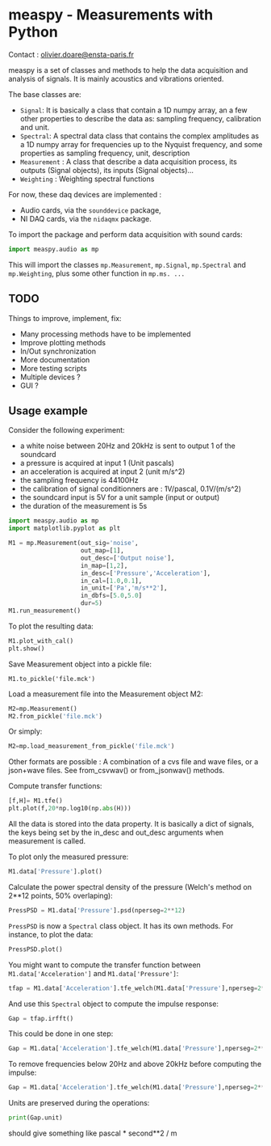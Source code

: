 # measpy - Measurements with Python

Contact : olivier.doare@ensta-paris.fr

measpy is a set of classes and methods to help the data acquisition and analysis of signals. It is mainly acoustics and vibrations oriented.

The base classes are:
- ```Signal```: It is basically a class that contain a 1D numpy array, an a few other properties to describe the data as: sampling frequency, calibration and unit.
- ```Spectral```: A spectral data class that contains the complex amplitudes as a 1D numpy array for frequencies up to the Nyquist frequency, and some properties as sampling frequency, unit, description
- ```Measurement``` : A class that describe a data acquisition process, its outputs (Signal objects), its inputs (Signal objects)...
- ```Weighting``` : Weighting spectral functions

For now, these daq devices are implemented :
- Audio cards, via the ```sounddevice``` package,
- NI DAQ cards, via the ```nidaqmx``` package.

To import the package and perform data acquisition with sound cards:
```python
import measpy.audio as mp
```
This will import the classes ```mp.Measurement```, ```mp.Signal```, ```mp.Spectral``` and ```mp.Weighting```, plus some other function in ```mp.ms. ...```

## TODO

Things to improve, implement, fix:
- Many processing methods have to be implemented
- Improve plotting methods
- In/Out synchronization
- More documentation
- More testing scripts
- Multiple devices ?
- GUI ?

## Usage example

Consider the following experiment:
- a white noise between 20Hz and 20kHz is sent to output 1 of the soundcard
- a pressure is acquired at input 1 (Unit pascals)
- an acceleration is acquired at input 2 (unit m/s^2)
- the sampling frequency is 44100Hz
- the calibration of signal conditionners are : 1V/pascal, 0.1V/(m/s^2)
- the soundcard input is 5V for a unit sample (input or output)
- the duration of the measurement is 5s

```python
import measpy.audio as mp
import matplotlib.pyplot as plt

M1 = mp.Measurement(out_sig='noise',
                    out_map=[1],
                    out_desc=['Output noise'],
                    in_map=[1,2],
                    in_desc=['Pressure','Acceleration'],
                    in_cal=[1.0,0.1],
                    in_unit=['Pa','m/s**2'],
                    in_dbfs=[5.0,5.0]
                    dur=5)
M1.run_measurement()
```

To plot the resulting data:
```python
M1.plot_with_cal()
plt.show()
```

Save Measurement object into a pickle file:
```
M1.to_pickle('file.mck')
```

Load a measurement file into the Measurement object M2:
```python
M2=mp.Measurement()
M2.from_pickle('file.mck')
```
Or simply:
```python
M2=mp.load_measurement_from_pickle('file.mck')
```
Other formats are possible : A combination of a cvs file and wave files, or a json+wave files. See from_csvwav() or from_jsonwav() methods.

Compute transfer functions:
```python
[f,H]= M1.tfe()
plt.plot(f,20*np.log10(np.abs(H)))
```
All the data is stored into the data property. It is basically a dict of signals, the keys being set by the in_desc and out_desc arguments when measurement is called.

To plot only the measured pressure:
```python
M1.data['Pressure'].plot()
```

Calculate the power spectral density of the pressure (Welch's method on 2**12 points, 50% overlaping):
```python
PressPSD = M1.data['Pressure'].psd(nperseg=2**12)
```

```PressPSD``` is now a ```Spectral``` class object. It has its own methods. For instance, to plot the data:
```python
PressPSD.plot()
```

You might want to compute the transfer function between ```M1.data['Acceleration']``` and ```M1.data['Pressure']```:
```python
tfap = M1.data['Acceleration'].tfe_welch(M1.data['Pressure'],nperseg=2**12)
```

And use this ```Spectral``` object to compute the impulse response:
```python
Gap = tfap.irfft()
```

This could be done in one step:
```python
Gap = M1.data['Acceleration'].tfe_welch(M1.data['Pressure'],nperseg=2**12).irfft()
```

To remove frequencies below 20Hz and above 20kHz before computing the impulse:
```python
Gap = M1.data['Acceleration'].tfe_welch(M1.data['Pressure'],nperseg=2**12).filterout([20,20000]).irfft()
```

Units are preserved during the operations:
```python
print(Gap.unit)
```
should give something like pascal * second**2 / m
